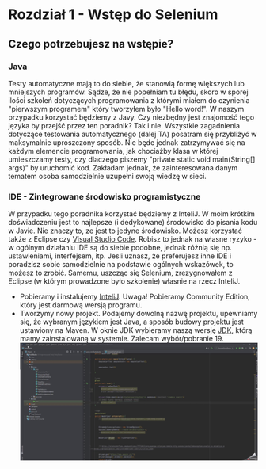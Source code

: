 # Rozdział 1 - Wstęp do Selenium

## Czego potrzebujesz na wstępie? 
### Java
Testy automatyczne mają to do siebie, że stanowią formę większych lub mniejszych programów. Sądze, że nie popełniam tu błędu, skoro w sporej ilości  szkoleń dotyczących programowania z którymi miałem do czynienia "pierwszym programem" który tworzyłem było "Hello word!". W naszym przypadku korzystać będziemy z Javy. Czy niezbędny jest znajomość tego języka by przejść przez ten poradnik? Tak i nie. Wszystkie zagadnienia dotyczące testowania automatycznego (dalej TA) posatram się przybliżyć w maksymalnie uproszczony sposób. Nie będe jednak zatrzymywać się na każdym elemencie programowania, jak chociażby klasa w której umieszczamy testy, czy dlaczego piszemy "private static void main(String[] args)" by uruchomić kod. Zakładam jednak, że zainteresowana danym tematem osoba samodzielnie uzupełni swoją wiedzę w sieci. 
### IDE - Zintegrowane środowisko programistyczne
W przypadku tego poradnika korzystać będziemy z InteliJ. W moim krótkim doświadczeniu jest to najlepsze (i dedykowane) środowisko do pisania kodu w Javie. 
Nie znaczy to, ze jest to jedyne środowisko. Możesz korzystać także z Eclipse czy [Visual Studio Code](https://code.visualstudio.com/docs/java/java-testing). Robisz to jednak na własne ryzyko - w ogólnym działaniu IDE są do siebie podobne, jednak różnią się np. ustawieniami, interfejsem, itp. Jesli uznasz, że preferujesz inne IDE i poradzisz sobie samodzielnie na podstawie ogólnych wskazówek, to możesz to zrobić. Samemu, uszcząc się Selenium, zrezygnowałem z Eclipse (w którym prowadzone było szkolenie) własnie na rzecz InteliJ. 

* Pobieramy i instalujemy [InteliJ](https://www.jetbrains.com/idea/). Uwaga! Pobieramy Community Edition, który jest darmową wersją programu.
* Tworzymy nowy projekt. Podajemy dowolną nazwę projektu, upewniamy się, że wybranym językiem jest Java, a sposób budowy projektu jest ustawiony na Maven. W oknie JDK wybieramy naszą wersję [JDK](https://www.oracle.com/pl/java/technologies/downloads/), którą mamy zainstalowaną w systemie. Zalecam wybór/pobranie 19. 
![Sposób utworzenia nowego projektu](https://github.com/szymKamil/PoradnikTA/blob/main/Ilustracje/2024-01-22_11h50_27.gif) 
